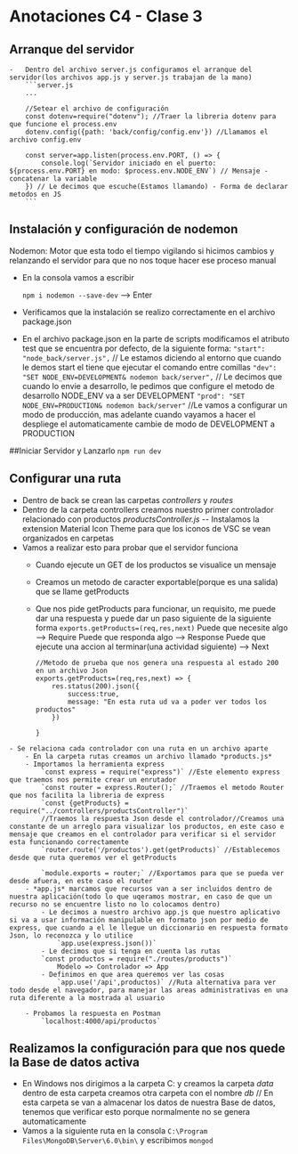 # Anotaciones C4 - Clase 3

## Arranque del servidor
    -   Dentro del archivo server.js configuramos el arranque del servidor(los archivos app.js y server.js trabajan de la mano)
        ```server.js
        ...
        
        //Setear el archivo de configuración
        const dotenv=require("dotenv"); //Traer la libreria dotenv para que funcione el process.env
        dotenv.config({path: 'back/config/config.env'}) //Llamamos el archivo config.env
        
        const server=app.listen(process.env.PORT, () => {
            console.log(`Servidor iniciado en el puerto: ${process.env.PORT} en modo: $process.env.NODE_ENV`) // Mensaje - concatenar la variable
        }) // Le decimos que escuche(Estamos llamando) - Forma de declarar metodos en JS
        ```
## Instalación y configuración de nodemon

Nodemon: Motor que esta todo el tiempo vigilando si hicimos cambios y relanzando el servidor para que no nos toque hacer ese proceso manual

- En la consola vamos a escribir

    `npm i nodemon --save-dev` --> Enter
    
- Verificamos que la instalación se realizo correctamente en el archivo package.json

- En el archivo package.json en la parte de scripts modificamos el atributo test que se encuentra por defecto, de la siguiente forma:
    `"start": "node_back/server.js",` // Le estamos diciendo al entorno que cuando le demos start el tiene que ejecutar el comando entre comillas
    `"dev": "SET NODE_ENV=DEVELOPMENT& nodemon back/server",` // Le decimos que cuando lo envie a desarrollo, le pedimos que configure el metodo de desarrollo NODE_ENV va a ser DEVELOPMENT
    `"prod": "SET NODE_ENV=PRODUCTION& nodemon back/server"`
    //Le vamos a configurar un modo de producción, mas adelante cuando vayamos a hacer el despliege el automaticamente cambie de modo de DEVELOPMENT a PRODUCTION

##Iniciar Servidor y Lanzarlo
    `npm run dev`
    
## Configurar una ruta
   - Dentro de back se crean las carpetas *controllers* y *routes*
   - Dentro de la carpeta controllers creamos nuestro primer controlador relacionado con productos *productsController.js*
       -- Instalamos la extension Material Icon Theme para que los iconos de VSC se vean organizados en carpetas
   - Vamos a realizar esto para probar que el servidor funciona
        - Cuando ejecute un GET de los productos se visualice un mensaje
        - Creamos un metodo de caracter exportable(porque es una salida) que se llame getProducts
        - Que nos pide getProducts para funcionar, un requisito, me puede dar una respuesta y puede dar un paso siguiente de la siguiente forma
            `exports.getProducts=(req,res,next)`
            Puede que necesite algo --> Require
            Puede que responda algo --> Response
            Puede que ejecute una accion al terminar(una actividad siguiente) --> Next
            
            ```
            //Metodo de prueba que nos genera una respuesta al estado 200 en un archivo Json
            exports.getProducts=(req,res,next) => {
                res.status(200).json({
                    success:true,
                    message: "En esta ruta ud va a poder ver todos los productos"
                })

            }
            ```
    - Se relaciona cada controlador con una ruta en un archivo aparte
        - En la carpeta rutas creamos un archivo llamado *products.js*
        - Importamos la herramienta express
            `const express = require("express")` //Este elemento express que traemos nos permite crear un enrutador
            `const router = express.Router();` //Traemos el metodo Router que nos facilita la libreria de express
            `const {getProducts} = require("../controllers/productsController")`
            //Traemos la respuesta Json desde el controlador//Creamos una constante de un arreglo para visualizar los productos, en este caso e mensaje que creamos en el controlador para verificar si el servidor esta funcionando correctamente
            `router.route('/productos').get(getProducts)` //Establecemos desde que ruta queremos ver el getProducts
            
            `module.exports = router;` //Exportamos para que se pueda ver desde afuera, en este caso el router
        - *app.js* marcamos que recursos van a ser incluidos dentro de nuestra aplicación(todo lo que uqeramos mostrar, en caso de que un recurso no se encuentre listo no lo colocamos dentro)
            - Le decimos a nuestro archivo app.js que nuestro aplicativo si va a usar información manipulable en formato json por medio de express, que cuando a el le llegue un diccionario en respuesta formato Json, lo reconozca y lo utilice
                `app.use(express.json())`
            - Le decimos que si tenga en cuenta las rutas
            `const productos = require("./routes/products")`
                Modelo => Controlador => App
            - Definimos en que area queremos ver las cosas
                `app.use('/api',productos)` //Ruta alternativa para ver todo desde el navegador, para manejar las areas administrativas en una ruta diferente a la mostrada al usuario
                
        - Probamos la respuesta en Postman
            `localhost:4000/api/productos`
 ## Realizamos la configuración para que nos quede la Base de datos activa
 - En Windows nos dirigimos a la carpeta C: y creamos la carpeta *data* dentro de esta carpeta creamos otra carpeta con el nombre *db* // En esta carpeta se van a almacenar los datos de nuestra Base de datos, tenemos que verificar esto porque normalmente no se genera automaticamente
 - Vamos a la siguiente ruta en la consola
    `C:\Program Files\MongoDB\Server\6.0\bin\` y escribimos
    `mongod`